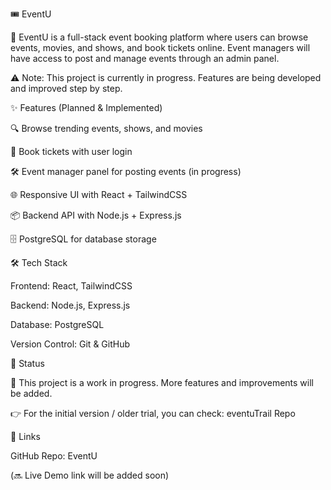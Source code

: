 🎟️ EventU

🚀 EventU is a full-stack event booking platform where users can browse events, movies, and shows, and book tickets online. Event managers will have access to post and manage events through an admin panel.

⚠️ Note: This project is currently in progress. Features are being developed and improved step by step.

✨ Features (Planned & Implemented)

🔍 Browse trending events, shows, and movies

🎫 Book tickets with user login

🛠️ Event manager panel for posting events (in progress)

🌐 Responsive UI with React + TailwindCSS

📦 Backend API with Node.js + Express.js

🗄️ PostgreSQL for database storage

🛠️ Tech Stack

Frontend: React, TailwindCSS

Backend: Node.js, Express.js

Database: PostgreSQL

Version Control: Git & GitHub

📌 Status

🚧 This project is a work in progress. More features and improvements will be added.

👉 For the initial version / older trial, you can check: eventuTrail Repo

🔗 Links

GitHub Repo: EventU

(🔜 Live Demo link will be added soon)
